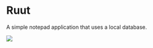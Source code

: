 # Ruut
A simple notepad application that uses a local database.

<a href = "https://s7.gifyu.com/images/1bc903bea35b90088.jpg" target = "_blank"> <img src = "https://s7.gifyu.com/images/1bc903bea35b90088.jpg" /> </a>
